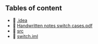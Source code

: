 ## Tables of content
- 📁 [.idea](./.idea)
- 📄 [Handwritten notes switch cases.pdf](./Handwritten%20notes%20switch%20cases.pdf)
- 📁 [src](./src)
- 📄 [switch.iml](./switch.iml)
